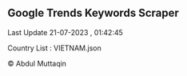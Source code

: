 

## Google Trends Keywords Scraper 
 
Last Update 21-07-2023 , 01:42:45

Country List :
VIETNAM.json



© Abdul Muttaqin 
